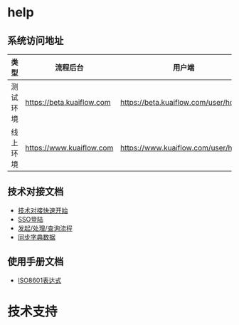 # help

## 系统访问地址

| 类型   | 流程后台                      | 用户端                                 |
|------|---------------------------|-------------------------------------|
| 测试环境 | https://beta.kuaiflow.com | https://beta.kuaiflow.com/user/home |
| 线上环境  | https://www.kuaiflow.com  | https://www.kuaiflow.com/user/home  |


## 技术对接文档
* [技术对接快速开始](tech/quickstart.md)
* [SSO登陆](tech/sso.md)
* [发起/处理/查询流程](tech/flow.md)
* [同步字典数据 ](tech/dict_data.md)
## 使用手册文档
* [ISO8601表达式](instruction/ISO8601.md)

# 技术支持

